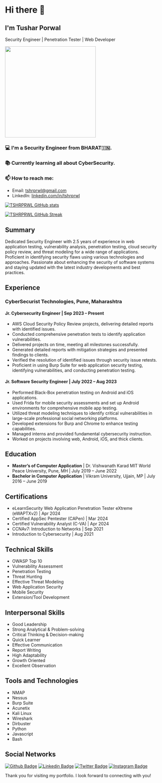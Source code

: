 # Hi there 👋

<!--
**TSHRPRWL/TSHRPRWL** is a ✨ _special_ ✨ repository because its `README.md` (this file) appears on your GitHub profile.
-->

## I'm Tushar Porwal

Security Engineer | Penetration Tester | Web Developer

<img src="https://media.giphy.com/media/3oEjHWpiVIOGXT5l9m/giphy.gif" width="300">

### :computer: I'm a Security Engineer from BHARAT🇮🇳.

### :books: Currently learning all about CyberSecurity.

### 📫 How to reach me:
- Email: [tshrprwl@gmail.com](mailto:tshrprwl@gmail.com)
- LinkedIn: [linkedin.com/in/tshrprwl](https://www.linkedin.com/in/tshrprwl)

[![TSHRPRWL GitHub stats](https://github-readme-stats.vercel.app/api?username=TSHRPRWL&theme=dark)](https://github.com/TSHRPRWL/github-readme-stats) 

[![TSHRPRWL GitHub Streak](https://github-readme-streak-stats.herokuapp.com/?user=TSHRPRWL&stroke=ffffff&background=1c1917&ring=0891b2&fire=0891b2&currStreakNum=ffffff&currStreakLabel=0891b2&sideNums=ffffff&sideLabels=ffffff&dates=ffffff&hide_border=true)](https://github.com/TSHRPRWL)

## Summary
Dedicated Security Engineer with 2.5 years of experience in web application testing, vulnerability analysis, penetration testing, cloud security policy review, and threat modeling for a wide range of applications. Proficient in identifying security flaws using various technologies and approaches. Passionate about enhancing the security of software systems and staying updated with the latest industry developments and best practices.

## Experience
### CyberSecurist Technologies, Pune, Maharashtra
#### Jr. Cybersecurity Engineer | Sep 2023 – Present
- AWS Cloud Security Policy Review projects, delivering detailed reports with identified issues.
- Conducted comprehensive penetration tests to identify application vulnerabilities.
- Delivered projects on time, meeting all milestones successfully.
- Generated detailed reports with mitigation strategies and presented findings to clients.
- Verified the resolution of identified issues through security issue retests.
- Proficient in using Burp Suite for web application security testing, identifying vulnerabilities, and conducting penetration testing.

#### Jr. Software Security Engineer | July 2022 – Aug 2023
- Performed Black-Box penetration testing on Android and iOS applications.
- Used Frida for mobile security assessments and set up Android environments for comprehensive mobile app testing.
- Utilized threat modeling techniques to identify critical vulnerabilities in large-scale professional social networking platforms.
- Developed extensions for Burp and Chrome to enhance testing capabilities.
- Managed interns and provided fundamental cybersecurity instruction.
- Worked on projects involving web, Android, iOS, and thick clients.

## Education
- **Master’s of Computer Application** | Dr. Vishwanath Karad MIT World Peace University, Pune, MH | July 2019 – June 2022
- **Bachelor in Computer Application** | Vikram University, Ujjain, MP | July 2016 – June 2019

## Certifications
- eLearnSecurity Web Application Penetration Tester eXtreme (eWAPTXv2) | Apr 2024
- Certified AppSec Pentester (CAPen) | Mar 2024
- Certified Vulnerability Analyst (C-VA) | Apr 2024
- CCNAv7: Introduction to Networks | Sep 2021
- Introduction to Cybersecurity | Aug 2021

## Technical Skills
- OWASP Top 10
- Vulnerability Assessment
- Penetration Testing
- Threat Hunting
- Effective Threat Modeling
- Web Application Security
- Mobile Security
- Extension/Tool Development

## Interpersonal Skills
- Good Leadership
- Strong Analytical & Problem-solving
- Critical Thinking & Decision-making
- Quick Learner
- Effective Communication
- Report Writing
- High Adaptability
- Growth Oriented
- Excellent Observation

## Tools and Technologies
- NMAP
- Nessus
- Burp Suite
- Acunetix
- Kali Linux
- Wireshark
- Dirbuster
- Python
- Javascript
- Bash

## Social Networks
[![Github Badge](https://img.shields.io/badge/-Github-000?style=flat-square&logo=Github&logoColor=white&link=https://github.com/TSHRPRWL)](https://github.com/TSHRPRWL)
[![Linkedin Badge](https://img.shields.io/badge/-LinkedIn-blue?style=flat-square&logo=Linkedin&logoColor=white&link=https://www.linkedin.com/in/tshrprwl)](https://www.linkedin.com/in/tshrprwl)
[![Twitter Badge](https://img.shields.io/badge/Twitter-1DA1F2?style=for-the-badge&logo=twitter&logoColor=white&link=https://twitter.com//tshrprwl2898)](https://twitter.com/tshrprwl2898)
[![Instagram Badge](https://img.shields.io/badge/Instagram-E4405F?style=for-the-badge&logo=instagram&logoColor=white&link=https://www.instagram.com/tshrprwl/)](https://www.instagram.com/tshrprwl/)

<!--
### Programming Languages
[![Top Langs](https://github-readme-stats.vercel.app/api/top-langs/?username=TSHRPRWL&langs_count=8)](https://github.com/TSHRPRWL/github-readme-stats) 
[![Top Languages](https://github-readme-stats.vercel.app/api/top-langs/?username=TSHRPRWL&langs_count=10&title_color=0891b2&text_color=ffffff&icon_color=0891b2&bg_color=1c1917&hide_border=true&locale=en&custom_title=Top%20Languages)](https://github.com/TSHRPRWL)
-->

Thank you for visiting my portfolio. I look forward to connecting with you!
